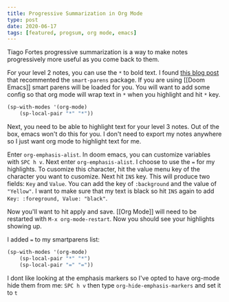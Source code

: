 ```yaml
---
title: Progressive Summarization in Org Mode
type: post
date: 2020-06-17
tags: [featured, progsum, org mode, emacs]
---
```


Tiago Fortes progressive summarization is a way to make notes progressively more useful as you come back to them.

For your level 2 notes, you can use the `*` to bold text. I found [this blog post](https://tasshin.com/blog/implementing-a-second-brain-in-emacs-and-org-mode/) that recommented the `smart-parens` package. If you are using [[Doom Emacs]] smart parens will be loaded for you. You will want to add some config so that org mode will wrap text in `*` when you highlight and hit `*` key.

```lisp
(sp-with-modes '(org-mode)
    (sp-local-pair "*" "*"))
```

Next, you need to be able to highlight text for your level 3 notes. Out of the box, emacs won't do this for you. I don't need to export my notes anywhere so I just want org mode to highlight text for me.

Enter `org-emphasis-alist`. In doom emacs, you can customize variables with `SPC h v`. Next enter `org-emphasis-alist`. I choose to use the `=` for my highlights. To cusomize this character, hit the value menu key of the character you want to cusomize. Next hit `INS` key. This will produce two fields: `Key` and `Value`. You can add the key of `:background` and the value of `"Yellow"`. I want to make sure that my text is black so hit `INS` again to add `Key: :foreground, Value: "black"`.

Now you'll want to hit apply and save. [[Org Mode]] will need to be restarted with `M-x org-mode-restart`. Now you should see your highlights showing up.

I added `=` to my smartparens list:

```lisp
(sp-with-modes '(org-mode)
    (sp-local-pair "*" "*")
    (sp-local-pair "=" "="))
```

I dont like looking at the emphasis markers so I've opted to have org-mode hide them from me: `SPC h v` then type `org-hide-emphasis-markers` and set it to `t`
